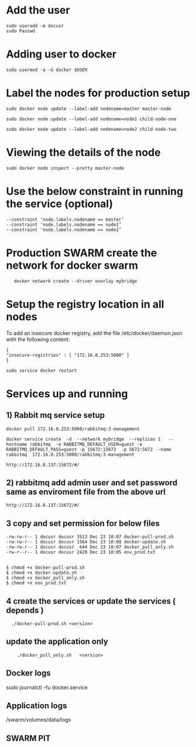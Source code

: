 # Add the user 

    sudo useradd -m docusr
    sudo Passwd


# Adding user to  docker 

    sudo usermod -a -G docker $USER




# Label the nodes for production setup 

    sudo docker node update --label-add nodename=master master-node
 
    sudo docker node update --label-add nodename=node1 child-node-one
 
    sudo docker node update --label-add nodename=node2 child-node-two

# Viewing the details of the node 

    sudo docker node inspect --pretty master-node


# Use the below constraint in running the service (optional)

    --constraint 'node.labels.nodename == master'
    --constraint 'node.labels.nodename == node1’
    --constraint 'node.labels.nodename == node2’
    

# Production SWARM  create the network for docker swarm 

       docker network create --driver overlay mybridge

# Setup the registry location in all nodes

To add an insecure docker registry, add the file /etc/docker/daemon.json with the following content:

    {
    "insecure-registries" : [ "172.16.0.253:5000" ]
    }

    sudo service docker restart

# Services up and running 

## 1) Rabbit mq service setup 

    docker pull 172.16.0.253:5000/rabbitmq:3-management

    docker service create  -d  --network mybridge  --replicas 1   --hostname rabbitmq  -e RABBITMQ_DEFAULT_USER=guest -e RABBITMQ_DEFAULT_PASS=guest -p 15672:15672  -p 5672:5672 --name rabbitmq  172.16.0.253:5000/rabbitmq:3-management

    http://172.16.0.137:15672/#/
    
## 2) rabbitmq  add admin user and set password same as enviroment file from the above url

    http://172.16.0.137:15672/#/

## 3 copy and set permission for below files 


    -rw-rw-r-- 1 docusr docusr 3513 Dec 23 10:07 docker-pull-prod.sh
    -rw-rw-r-- 1 docusr docusr 1564 Dec 23 10:08 docker-update.sh
    -rw-rw-r-- 1 docusr docusr  644 Dec 23 10:07 docker_pull_only.sh
    -rw-r--r-- 1 docusr docusr 2428 Dec 23 10:05 env_prod.txt


    $ chmod +x docker-pull-prod.sh
    $ chmod +x docker-update.sh
    $ chmod +x docker_pull_only.sh
    $ chmod +x env_prod.txt    
    
    
## 4 create the services or update the services ( depends )

      ./docker-pull-prod.sh <version>
      

##   update the application only 
    
        ./docker_pull_only.sh   <version>  



## Docker logs  
 
 
 
 sudo journalctl -fu docker.service
 
 
## Application logs 

/swarm/volumes/data/logs 


## SWARM PIT 

   


